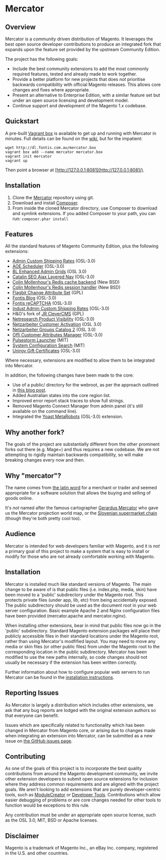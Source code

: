 Mercator
========

Overview
--------

Mercator is a community driven distribution of Magento. It leverages the best open source developer contributions to produce an integrated fork that expands upon the feature set provided by the upstream Community Edition.

The project has the following goals:

* Include the best community extensions to add the most commonly required features, tested and already made to work together.
* Provide a better platform for new projects that does *not* prioritise backwards compatibility with official Magento releases. This allows core changes and fixes where appropriate.
* Present an alternative to Enterprise Edition, with a similar feature set but under an open source licensing and development model.
* Continue support and development of the Magento 1.x codebase.

Quickstart
----------

A pre-built [Vagrant box](https://github.com/mercator/mercator/wiki/Vagrant) is available to get up and running with Mercator in minutes. Full details can be found on the [wiki](https://github.com/mercator/mercator/wiki/Vagrant), but for the impatient:

    wget http://dl.fontis.com.au/mercator.box
    vagrant box add --name mercator mercator.box
    vagrant init mercator
    vagrant up

Then point a browser at [http://127.0.0.1:8081](http://127.0.0.1:8081/).

Installation
------------

1. Clone the [Mercator](https://github.com/mercator/mercator) repository using git.
1. Download and install [Composer](http://getcomposer.org/download/).
1. From inside the cloned Mercator directory, use Composer to download and symlink extensions. If you added Composer to your path, you can run: `composer.phar install`

Features
--------

All the standard features of Magento Community Edition, plus the following extensions:

* [Admin Custom Shipping Rates](http://www.magentocommerce.com/magento-connect/admin-custom-shipping-rate.html) (OSL-3.0)
* [AOE Scheduler](https://github.com/fbrnc/Aoe_Scheduler) (OSL-3.0)
* [BL Enhanced Admin Grids](https://github.com/mage-eag/mage-enhanced-admin-grids) (OSL 3.0)
* [Catalin SEO Ajax Layered Nav](http://www.magentocommerce.com/magento-connect/layered-navigation-seo-6101.html) (OSL-3.0)
* [Colin Mollenhour's Redis cache backend](https://github.com/colinmollenhour/Cm_Cache_Backend_Redis) (New BSD)
* [Colin Mollenhour's Redis session handler](https://github.com/colinmollenhour/Cm_RedisSession) (New BSD)
* [Flagbit Change Attribute Set](https://github.com/Flagbit/Magento-ChangeAttributeSet) (GPL)
* [Fontis Blog](https://github.com/fontis/fontis_blog) (OSL-3.0)
* [Fontis reCAPTCHA](https://github.com/fontis/fontis_recaptcha) (OSL-3.0)
* [Indust Admin Custom Shipping Rates](http://www.magentocommerce.com/magento-connect/admin-custom-shipping-rate.html) (OSL-3.0)
* H&O's fork of [JR CleverCMS](https://github.com/ho-nl/magento-clever-cms) (GPL)
* [Netresearch Product Visibility](https://github.com/netresearch/Magento-Productvisibility) (OSL-3.0)
* [Netzarbeiter Customer Activation](https://github.com/Vinai/customer-activation) (OSL 3.0)
* [Netzarbeiter Groups Catalog 2](https://github.com/Vinai/groupscatalog2) (OSL 3.0)
* [Offi Customer Attributes Manager](http://www.magentocommerce.com/magento-connect/customer-attributes-manager-5092.html) (OSL-3.0)
* [Pulsestorm Launcher](https://github.com/astorm/PulsestormLauncher) (MIT)
* [System Configuration Search](https://github.com/astorm/SystemConfigurationSearch) (MIT)
* [Unirgy Gift Certificates](http://www.unirgy.com/products/ugiftcert/) (OSL-3.0)

Where necessary, extensions are modified to allow them to be integrated into Mercator.

In addition, the following changes have been made to the core:

* Use of a public/ directory for the webroot, as per the approach outlined in [this blog post](http://www.fontis.com.au/blog/magento/move-magento-private-files-outside-docroot).
* Added Australian states into the core region list.
* Improved error report stack traces to show full strings.
* Removed Magento Connect Manager from admin panel (it's still available on the command line).
* Integrated the [Yoast MetaRobots](http://www.magentocommerce.com/magento-connect/yoast-metarobots.html) (OSL-3.0) extension.


Why another fork?
-----------------

The goals of the project are substantially different from the other prominent forks out there (e.g. Mage+) and thus requires a new codebase. We are not attempting to rigidly maintain backwards compatibility, so will make breaking changes every now and then.


Why "mercator"?
---------------

The name comes from [the latin word](http://en.wiktionary.org/wiki/mercator) for a merchant or trader and seemed appropriate for a software solution that allows the buying and selling of goods online.

It's *not* named after the famous cartographer [Gerardus Mercator](http://en.wikipedia.org/wiki/Gerardus_Mercator) who gave us the Mercator projection world map, or the [Slovenian supermarket chain](http://en.wikipedia.org/wiki/Mercator_%28retail%29) (though they're both pretty cool too).


Audience
--------

Mercator is intended for web developers familiar with Magento, and it is *not* a primary goal of this project to make a system that is easy to install or modify for those who are not already comfortable working with Magento.


Installation
------------

Mercator is installed much like standard versions of Magento. The main change to be aware of is that public files (i.e. index.php, media, skin) have been moved to a 'public' subdirectory under the Magento root. This protects private files (under app, lib, etc) from being accidentally exposed. The public subdirectory should be used as the document root in your web server configuration. Basic example Apache 2 and Nginx configuration files have been provided (mercator.apache and mercator.nginx).

When installing other extensions, bear in mind that public files now go in the 'public' subdirectory. Standard Magento extension packages will place their publicly accessible files in their standard locations under the Magento root, rather than using Mercator's modfified layout. You may need to move any media or skin files (or other public files) from under the Magento root to the corresponding location in the public subdirectory. Mercator has been modified to use the new paths internally, so code changes should not usually be necessary if the extension has been written correctly.

Further information about how to configure popular web servers to run Mercator can be found in the [installation instructions](https://github.com/fontis/mercator/wiki/Installing-Mercator).


Reporting Issues
----------------

As Mercator is largely a distribution which includes other extensions, we ask that any bug reports are lodged with the original extension authors so that everyone can benefit.

Issues which are specifically related to functionality which has been changed in Mercator from Magento core, or arising due to changes made when integrating an extension into Mercator, can be submitted as a new issue on [the GitHub issues page](https://github.com/fontis/mercator/issues).


Contributing
------------

As one of the goals of this project is to incorporate the best quality contributions from around the Magento development community, we invite other extension developers to submit open source extensions for inclusion where they address common requirements and are aligned with the project goals. We aren't looking to add extensions that are purely developer-centric tools, such as [ModuleCreator](http://www.magentocommerce.com/magento-connect/modulecreator.html) or [Developer Tools](https://github.com/DoghouseMedia/Dhmedia_Devel--Magento-Developer-Tools-). Contributions which allow easier debugging of problems or are core changes needed for other tools to function would be exceptions to this rule.

Any contribution must be under an appropriate open source license, such as the OSL 3.0, MIT, BSD or Apache licenses.


Disclaimer
----------

Magento is a trademark of Magento Inc., an eBay Inc. company, registered in the U.S. and other countries.
